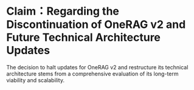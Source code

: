 # Claim：Regarding the Discontinuation of OneRAG v2 and Future Technical Architecture Updates

The decision to halt updates for OneRAG v2 and restructure its technical architecture stems from a comprehensive evaluation of its long-term viability and scalability. 
